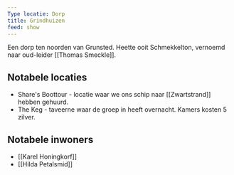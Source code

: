 ```yaml
---
Type locatie: Dorp
title: Grindhuizen
feed: show
---
```

Een dorp ten noorden van Grunsted. Heette ooit Schmekkelton, vernoemd naar oud-leider [[Thomas Smeckle]].

## Notabele locaties
- Share's Boottour - locatie waar we ons schip naar [[Zwartstrand]] hebben gehuurd.
- The Keg - taveerne waar de groep in heeft overnacht. Kamers kosten 5 zilver.

## Notabele inwoners
- [[Karel Honingkorf]]
- [[Hilda Petalsmid]]